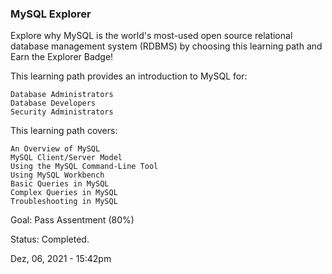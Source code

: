 ### MySQL Explorer

Explore why MySQL is the world's most-used open source relational database management system (RDBMS) by choosing this learning path and Earn the Explorer Badge!

This learning path provides an introduction to MySQL for:

    Database Administrators
    Database Developers
    Security Administrators

This learning path covers:

    An Overview of MySQL
    MySQL Client/Server Model
    Using the MySQL Command-Line Tool
    Using MySQL Workbench
    Basic Queries in MySQL
    Complex Queries in MySQL
    Troubleshooting in MySQL

Goal:
Pass Assentment (80%)

Status:
Completed.

Dez, 06, 2021 - 15:42pm
